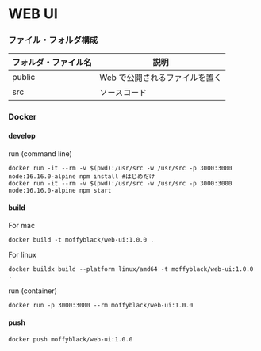 # WEB UI

### ファイル・フォルダ構成

| フォルダ・ファイル名 | 説明                           |
| -------------------- | ------------------------------ |
| public               | Web で公開されるファイルを置く |
| src                  | ソースコード                   |

### Docker

#### develop

run (command line)

```
docker run -it --rm -v $(pwd):/usr/src -w /usr/src -p 3000:3000 node:16.16.0-alpine npm install #はじめだけ
docker run -it --rm -v $(pwd):/usr/src -w /usr/src -p 3000:3000 node:16.16.0-alpine npm start
```

#### build

For mac

```
docker build -t moffyblack/web-ui:1.0.0 .
```

For linux

```
docker buildx build --platform linux/amd64 -t moffyblack/web-ui:1.0.0 .
```

run (container)

```
docker run -p 3000:3000 --rm moffyblack/web-ui:1.0.0
```

#### push

```
docker push moffyblack/web-ui:1.0.0
```
